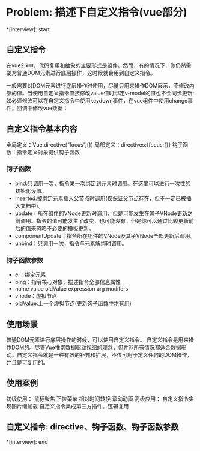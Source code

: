 # Problem: 描述下自定义指令(vue部分)

*[interview]: start
## 自定义指令
在vue2.x中，代码复用和抽象的主要形式是组件。然而，有的情况下，你仍然需要对普通DOM元素进行底层操作，这时候就会用到自定义指令。

一般需要对DOM元素进行底层操作时使用，尽量只用来操作DOM展示，不修改内部的值。当使用自定义指令直接修改value值时绑定v-model的值也不会同步更新;如必须修改可以在自定义指令中使用keydown事件，在vue组件中使用change事件，回调中修改vue数据；

## 自定义指令基本内容
全局定义：Vue.directive(“focus”,{})
局部定义：directives:{focus:{}}
钩子函数：指令定义对象提供钩子函数

### 钩子函数
- bind:只调用一次，指令第一次绑定到元素时调用。在这里可以进行一次性的初始化设置。
- inserted:被绑定元素插入父节点时调用(仅保证父节点存在，但不一定已被插入文档中)。
- update：所在组件的VNode更新时调用，但是可能发生在其子VNode更新之前调用。指令的值可能发生了改变，也可能没有。但是你可以通过比较更新前后的值来忽略不必要的模板更新。
- componentUpdate：指令所在组件的VNode及其子VNode全部更新后调用。
- unbind：只调用一次，指令与元素解绑时调用。

### 钩子函数参数
- el：绑定元素
- bing：指令核心对象，描述指令全部信息属性
- name  value  oldValue  expression  arg  modifers
- vnode：虚拟节点
- oldValue:上一个虚拟节点(更新钩子函数中才有用)

## 使用场景
普通DOM元素进行底层操作的时候，可以使用自定义指令。
自定义指令是用来操作DOM的。尽管Vue推崇数据驱动视图的理念，但并非所有情况都适合数据驱动。自定义指令就是一种有效的补充和扩展，不仅可用于定义任何的DOM操作，并且是可复用的。

## 使用案例
初级使用： 鼠标聚焦 下拉菜单 相对时间转换 滚动动画 高级应用： 自定义指令实现图片懒加载 自定义指令集成第三方插件。逻辑复用


## 自定义指令: directive、钩子函数、钩子函数参数
*[interview]: end
